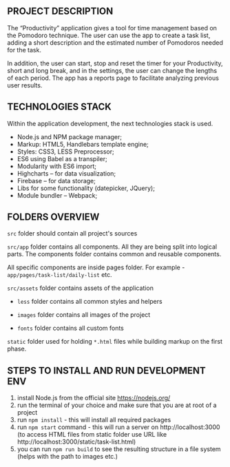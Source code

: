 ## PROJECT DESCRIPTION

The “Productivity” application gives a tool for time management based on the Pomodoro technique. The user can use the app to create a task list, adding a short description and the estimated number of Pomodoros needed for the task. 

In addition, the user can start, stop and reset the timer for your Productivity, short and long break, and in the settings, the user can change the lengths of each period. The app has a reports page to facilitate analyzing previous user results.

## TECHNOLOGIES STACK

Within the application development, the next technologies stack is used.

- Node.js and NPM package manager;
- Markup: HTML5, Handlebars template engine;
- Styles: CSS3, LESS Preprocessor;
- ES6 using Babel as a transpiler;
- Modularity with ES6 import;
- Highcharts – for data visualization;
- Firebase – for data storage;
- Libs for some functionality (datepicker, JQuery);
- Module bundler – Webpack;

## FOLDERS OVERVIEW

`src` folder should contain all project's sources

`src/app` folder contains all components. All they are being split into logical parts. The components folder contains common and reusable components.

All specific components are inside pages folder. For example - `app/pages/task-list/daily-list` etc.

`src/assets` folder contains assets of the application

- `less` folder contains all common styles and helpers

- `images` folder contains all images of the project

- `fonts` folder contains all custom fonts

`static` folder used for holding `*.html` files while building markup on the first phase.

## STEPS TO INSTALL AND RUN DEVELOPMENT ENV
1. install Node.js from the official site https://nodejs.org/
2. run the terminal of your choice and make sure that you are at root of a project
3. run `npm install` - this will install all required packages
4. run `npm start` command - this will run a server on http://localhost:3000 (to access HTML files from static folder use URL like http://localhost:3000/static/task-list.html)
5. you can run `npm run build` to see the resulting structure in a file system (helps with the path to images etc.)